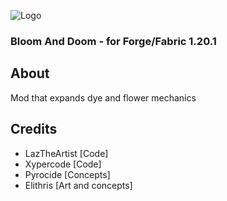 ![Logo]()

### Bloom And Doom - for Forge/Fabric 1.20.1

## About

Mod that expands dye and flower mechanics

## Credits

- LazTheArtist [Code]
- Xypercode [Code]
- Pyrocide [Concepts]
- Elithris [Art and concepts]
